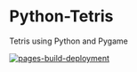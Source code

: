 # Python-Tetris
Tetris using Python and Pygame

[![pages-build-deployment](https://github.com/mariavarg/mariavarg.github.io/actions/workflows/pages/pages-build-deployment/badge.svg?branch=main)](https://github.com/mariavarg/mariavarg.github.io/actions/workflows/pages/pages-build-deployment)